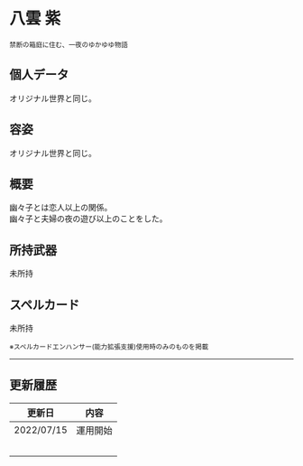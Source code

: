 # 八雲 紫
<sup>禁断の箱庭に住む、一夜のゆかゆゆ物語</sup>

## 個人データ
オリジナル世界と同じ。

## 容姿
オリジナル世界と同じ。

## 概要
幽々子とは恋人以上の関係。<br />
幽々子と夫婦の夜の遊び以上のことをした。<br />

## 所持武器
未所持

## スペルカード
未所持

<sup>
※スペルカードエンハンサー(能力拡張支援)使用時のみのものを掲載
</sup>

***

## 更新履歴
| 更新日 | 内容 |
| :---: | :---: |
| 2022/07/15 | 運用開始 |
| | |
| | |
| | |
| | |
| | |

